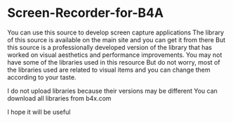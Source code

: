 # Screen-Recorder-for-B4A

You can use this source to develop screen capture applications The library of this source is available on the main site and you can get it from there But this source is a professionally developed version of the library that has worked on visual aesthetics and performance improvements. 
You may not have some of the libraries used in this resource But do not worry, most of the libraries used are related to visual items and you can change them according to your taste.

I do not upload libraries because their versions may be different
You can download all libraries from b4x.com

I hope it will be useful
